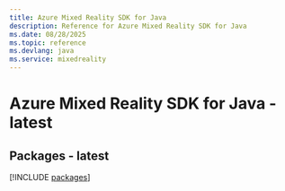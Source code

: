 ```yaml
---
title: Azure Mixed Reality SDK for Java
description: Reference for Azure Mixed Reality SDK for Java
ms.date: 08/28/2025
ms.topic: reference
ms.devlang: java
ms.service: mixedreality
---
```

# Azure Mixed Reality SDK for Java - latest
## Packages - latest
[!INCLUDE [packages](mixed-reality-index.md)]